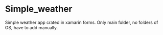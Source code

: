 # Simple_weather
Simple weather app crated in xamarin forms.
Only main folder, no folders of OS, have to add manually.
